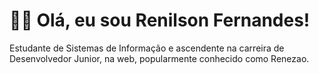 # 🧑‍💻 Olá, eu sou Renilson Fernandes!  

<p> Estudante de Sistemas de Informação e ascendente na carreira de Desenvolvedor Junior, na web, popularmente conhecido como Renezao. </p>
